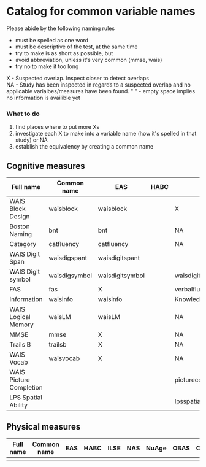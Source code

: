 
# Catalog for common variable names

Please abide by the following naming rules  
  - must be spelled as one word   
  - must be descriptive of the test, at the same time  
  - try to make is as short as possible, but  
  - avoid abbreviation, unless it's very common (mmse, wais)   
  - try no to make it too long  
  
X - Suspected overlap. Inspect closer to detect overlaps  
NA - Study has been inspected in regards to a suspected overlap and no applicable varialbes/measures have been found.
" " - empty space implies no information is availible yet

### What to do

1) find places where to put more Xs  
2) investigate each X to make into a variable name (how it's spelled in that study) or NA  
3) establish the equivalency by creating a common name  



## Cognitive measures

|Full name                |Common name  | EAS           | HABC | ILSE | NAS  | NuAge| OBAS | OCTO | RADC | SATSA|
|-------------------------|-------------|---------------|------|------|------|------|------|------|------|------|
|WAIS Block Design        |waisblock    |waisblock      |      |  X   |      |      |      |  X   |      |      |
|Boston Naming            |bnt          |bnt            |      | NA   |      |      |      |      |  X   |      |
|Category                 |catfluency   |catfluency     |      | NA   |      |      |      |      |  X   |      |
|WAIS Digit Span          |waisdigspant |waisdigitspant |      |      |      |      |      |  X   |  X   |      |
|WAIS Digit symbol        |waisdigsymbol|waisdigitsymbol|      |waisdigitsymbolsubstitution|      |      |      |  X   |  X   |      |
|FAS                      |fas          |  X            |      |verbalfluencytest|      |      |      |      |      |      |
|Information              |waisinfo     |waisinfo       |      |Knowledge   |      |      |      |  X   |      |      |
|WAIS Logical Memory      |waisLM       |waisLM         |      | NA   |      |      |      |      |  wmsLM    |      |
|MMSE                     |mmse         |  X            |      | NA   |      |      |      |  X   |  X   |      |
|Trails B                 |trailsb      |  X            |      | NA   |      |      |      |      |      |      |
|WAIS Vocab               |waisvocab    |  X            |      | NA   |      |      |      |      |      |      |
|WAIS Picture Completion  |             |               |      |picturecompletion     |      |      |      |      |      |      |
|LPS Spatial Ability      |             |               |      |lpsspatialability|      |      |      |      |      |      |

## Physical measures

|Full name                |Common name  | EAS  | HABC | ILSE | NAS  | NuAge| OBAS | OCTO | RADC | SATSA|
|-------------------------|-------------|------|------|------|------|------|------|------|------|------|
|                         |             |      |      |      |      |      |      |      |      |      |
